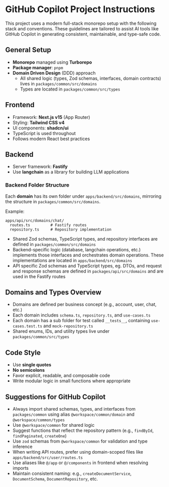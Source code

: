 # GitHub Copilot Project Instructions

This project uses a modern full-stack monorepo setup with the following stack and conventions. These guidelines are tailored to assist AI tools like GitHub Copilot in generating consistent, maintainable, and type-safe code.

## General Setup

- **Monorepo** managed using **Turborepo**
- **Package manager**: `pnpm`
- **Domain Driven Design** (DDD) approach
  - All shared logic (types, Zod schemas, interfaces, domain contracts) lives in `packages/common/src/domains`
  - Types are located in `packages/common/src/types`

## Frontend

- Framework: **Next.js v15** (App Router)
- Styling: **Tailwind CSS v4**
- UI components: **shadcn/ui**
- TypeScript is used throughout
- Follows modern React best practices

## Backend

- Server framework: **Fastify** 
- Use **langchain** as a library for building LLM applications

### Backend Folder Structure

Each **domain** has its own folder under `apps/backend/src/domains`, mirroring the structure in `packages/common/src/domains`.

Example:
```
apps/api/src/domains/chat/
  routes.ts         # Fastify routes
  repository.ts     # Repository implementation
```

- Shared Zod schemas, TypeScript types, and repository interfaces are defined in `packages/common/src/domains`
- Backend-specific logic (database, langchain operations, etc.) implements those interfaces and orchestrates domain operations. These implementations are located in `apps/backend/src/domains` 
- API specific Zod schemas and TypeScript types, eg. DTOs, and request and response schemas are defined in `packages/api/src/domains` and are used in the Fastify routes

## Domains and Types Overview

- Domains are defined per business concept (e.g., account, user, chat, etc.)
- Each domain includes `schema.ts`, `repository.ts`, and `use-cases.ts`
- Each domain has a sub folder for test called `__tests__`, containing `use-cases.test.ts` and `mock-repository.ts`
- Shared enums, IDs, and utility types live under `packages/common/src/types`

## Code Style

- Use **single quotes**
- **No semicolons**
- Favor explicit, readable, and composable code
- Write modular logic in small functions where appropriate

## Suggestions for GitHub Copilot

- Always import shared schemas, types, and interfaces from `packages/common` using alias `@workspace/common/domain` and `@workspace/common/types`
- Use `@workspace/common` for shared logic
- Suggest functions that reflect the repository pattern (e.g., `findById`, `findPaginated`, `createOne`)
- Use `zod` schemas from `@workspace/common` for validation and type inference
- When writing API routes, prefer using domain-scoped files like `apps/backend/src/user/routes.ts`
- Use aliases like `@/app` or `@/components` in frontend when resolving imports
- Maintain consistent naming: e.g., `createDocumentService`, `DocumentSchema`, `DocumentRepository`, etc.
